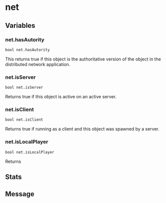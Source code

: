 # net
## Variables
### net.hasAutority
`bool net.hasAutority`

This returns true if this object is the authoritative version of the object in the distributed network application.
### net.isServer
`bool net.isServer`

Returns true if this object is active on an active server.
### net.isClient
`bool net.isClient`

Returns true if running as a client and this object was spawned by a server.
### net.isLocalPlayer
`bool net.isLocalPlayer`

Returns
## Stats
## Message

